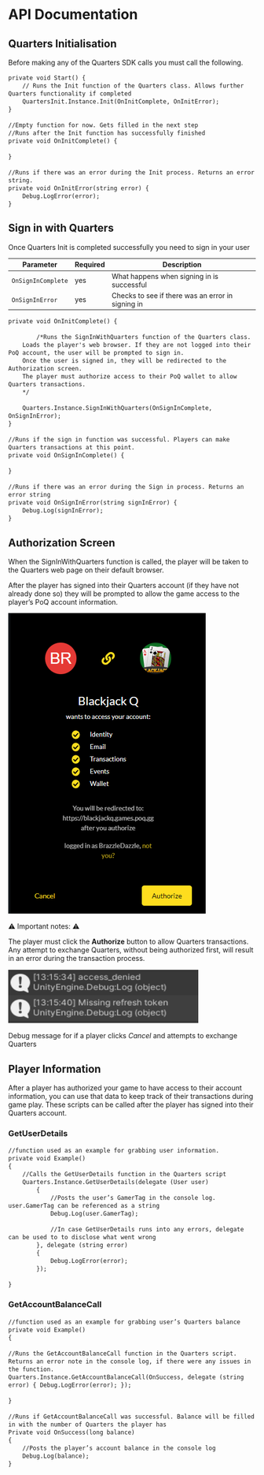 # API Documentation
## Quarters Initialisation
Before making any of the Quarters SDK calls you must call the following.

```
private void Start() {
    // Runs the Init function of the Quarters class. Allows further Quarters functionality if completed
    QuartersInit.Instance.Init(OnInitComplete, OnInitError);
}

//Empty function for now. Gets filled in the next step
//Runs after the Init function has successfully finished
private void OnInitComplete() {

}

//Runs if there was an error during the Init process. Returns an error string.
private void OnInitError(string error) {
    Debug.LogError(error);
}
```

## Sign in with Quarters
Once Quarters Init is completed successfully you need to sign in your user

| Parameter          | Required | Description                                                |
| ------------------ | -------- | ---------------------------------------------------------- |
| `OnSignInComplete` | yes      |  What happens when signing in is successful                |
| `OnSignInError`    | yes      |  Checks to see if there was an error in signing in         |

```
private void OnInitComplete() {
        
        /*Runs the SignInWithQuarters function of the Quarters class.
    Loads the player's web browser. If they are not logged into their PoQ account, the user will be prompted to sign in.
    Once the user is signed in, they will be redirected to the Authorization screen.
	The player must authorize access to their PoQ wallet to allow Quarters transactions.
    */

    Quarters.Instance.SignInWithQuarters(OnSignInComplete, OnSignInError);
}

//Runs if the sign in function was successful. Players can make Quarters transactions at this point.
private void OnSignInComplete() {

}

//Runs if there was an error during the Sign in process. Returns an error string
private void OnSignInError(string signInError) {
    Debug.Log(signInError);
}
```

## Authorization Screen
When the  SignInWithQuarters function is called, the player will be taken to the Quarters web page on their default browser. 
 
After the player has signed into their Quarters account (if they have not already done so) they will be prompted to allow the game access to the player’s PoQ account information. 

![AuthImage](https://github.com/BRoerish/TestRepo/blob/master/TestAuth.png)

⚠️ Important notes: ⚠️

The player must click the **Authorize** button to allow Quarters transactions. Any attempt to exchange Quarters, without being authorized first, will result in an error during the transaction process.


![AuthConsoleLog](https://github.com/BRoerish/TestRepo/blob/master/ConsoleLogEx.png)

Debug message for if a player clicks *Cancel* and attempts to exchange Quarters


## Player Information
After a player has authorized your game to have access to their account information, you can use that data to keep track of their transactions during game play. These scripts can be called after the player has signed into their Quarters account.

### GetUserDetails
```
//function used as an example for grabbing user information.
private void Example()
{
	//Calls the GetUserDetails function in the Quarters script
	Quarters.Instance.GetUserDetails(delegate (User user)
        {
	        //Posts the user’s GamerTag in the console log. user.GamerTag can be referenced as a string
            Debug.Log(user.GamerTag);

            //In case GetUserDetails runs into any errors, delegate can be used to to disclose what went wrong
        }, delegate (string error)
        {
            Debug.LogError(error);
        });

}

```

### GetAccountBalanceCall

```
//function used as an example for grabbing user’s Quarters balance
private void Example()
{

//Runs the GetAccountBalanceCall function in the Quarters script. Returns an error note in the console log, if there were any issues in the function.
Quarters.Instance.GetAccountBalanceCall(OnSuccess, delegate (string error) { Debug.LogError(error); });

}

//Runs if GetAccountBalanceCall was successful. Balance will be filled in with the number of Quarters the player has
Private void OnSuccess(long balance)
{
	//Posts the player’s account balance in the console log
	Debug.Log(balance);
}
```
